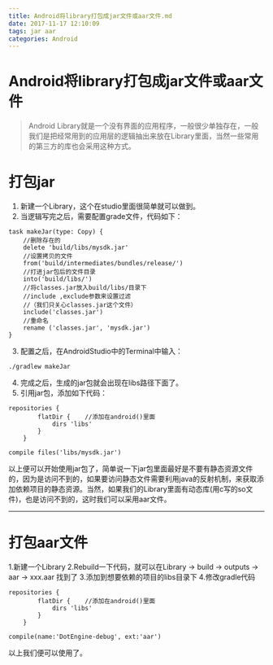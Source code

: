 ```yaml
---
title: Android将library打包成jar文件或aar文件.md
date: 2017-11-17 12:10:09
tags: jar aar
categories: Android
---
```


# Android将library打包成jar文件或aar文件

> Android Library就是一个没有界面的应用程序，一般很少单独存在，一般我们是把经常用到的应用层的逻辑抽出来放在Library里面，当然一些常用的第三方的库也会采用这种方式。

# 打包jar
1. 新建一个Library，这个在studio里面很简单就可以做到。
2. 当逻辑写完之后，需要配置grade文件，代码如下：
```
task makeJar(type: Copy) {
    //删除存在的
    delete 'build/libs/mysdk.jar'
    //设置拷贝的文件
    from('build/intermediates/bundles/release/')
    //打进jar包后的文件目录
    into('build/libs/')
    //将classes.jar放入build/libs/目录下
    //include ,exclude参数来设置过滤
    //（我们只关心classes.jar这个文件）
    include('classes.jar')
    //重命名
    rename ('classes.jar', 'mysdk.jar')
}
```
3. 配置之后，在AndroidStudio中的Terminal中输入：
```
./gradlew makeJar
```
4. 完成之后，生成的jar包就会出现在libs路径下面了。
5. 引用jar包，添加如下代码：

```
repositories {
        flatDir {    //添加在android()里面
            dirs 'libs'
        }
    }

compile files('libs/mysdk.jar')

```

以上便可以开始使用jar包了，简单说一下jar包里面最好是不要有静态资源文件的，因为是访问不到的，如果要访问静态文件需要利用java的反射机制，来获取添加依赖项目的静态资源。当然，如果我们的Library里面有动态库(用c写的so文件)，也是访问不到的，这时我们可以采用aar文件。

----

# 打包aar文件

1.新建一个Library
2.Rebuild一下代码，就可以在Library -> build -> outputs -> aar -> xxx.aar 找到了
3.添加到想要依赖的项目的libs目录下
4.修改gradle代码

```
repositories {
        flatDir {    //添加在android()里面
            dirs 'libs'
        }
    }

compile(name:'DotEngine-debug', ext:'aar')
```

以上我们便可以使用了。
